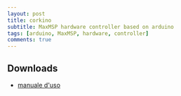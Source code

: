 ```yaml
---
layout: post
title: corkino
subtitle: MaxMSP hardware controller based on arduino
tags: [arduino, MaxMSP, hardware, controller]
comments: true
---
```


## Downloads

  - [manuale d'uso](https://github.com/Velitch/BN_Musica_Elettronica/blob/main/IIBN/COME-04-elettroacustica-IIBN/corkino/corkino_user_manual.pdf)

